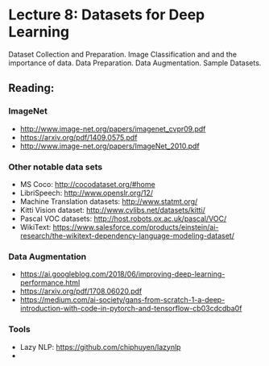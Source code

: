 # Lecture 8: Datasets for Deep Learning

Dataset Collection and Preparation.  Image Classification and and the importance of data.  Data Preparation.  Data Augmentation.  Sample Datasets. 

## Reading:

### ImageNet
* 	http://www.image-net.org/papers/imagenet_cvpr09.pdf
* 	https://arxiv.org/pdf/1409.0575.pdf
*   http://www.image-net.org/papers/ImageNet_2010.pdf

### Other notable data sets
* MS Coco: http://cocodataset.org/#home
* LibriSpeech: http://www.openslr.org/12/
* Machine Translation datasets: http://www.statmt.org/
* Kitti Vision dataset: http://www.cvlibs.net/datasets/kitti/
* Pascal VOC datasets: http://host.robots.ox.ac.uk/pascal/VOC/
* WikiText: https://www.salesforce.com/products/einstein/ai-research/the-wikitext-dependency-language-modeling-dataset/

### Data Augmentation
*  https://ai.googleblog.com/2018/06/improving-deep-learning-performance.html
*  https://arxiv.org/pdf/1708.06020.pdf
*  https://medium.com/ai-society/gans-from-scratch-1-a-deep-introduction-with-code-in-pytorch-and-tensorflow-cb03cdcdba0f

### Tools
* Lazy NLP: https://github.com/chiphuyen/lazynlp
* 
